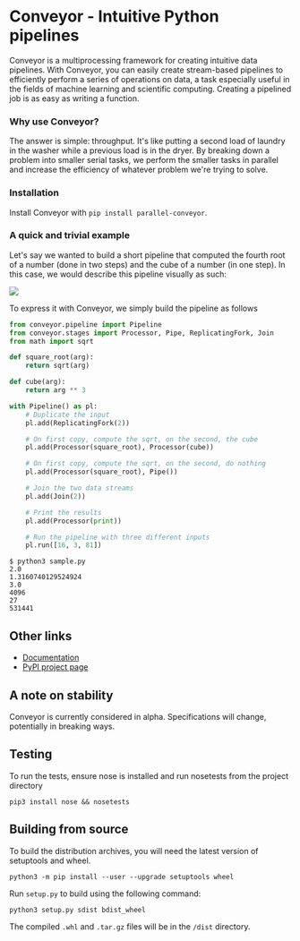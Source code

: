 # Conveyor - Intuitive Python pipelines

Conveyor is a multiprocessing framework for creating intuitive data pipelines. With Conveyor, you can easily create stream-based pipelines to efficiently perform a series of operations on data, a task especially useful in the fields of machine learning and scientific computing. Creating a pipelined job is as easy as writing a function.

### Why use Conveyor?
The answer is simple: throughput.  It's like putting a second load of laundry in the washer while a previous load is in the dryer. By breaking down a problem into smaller serial tasks, we perform the smaller tasks in parallel and increase the efficiency of whatever problem we're trying to solve.

### Installation
Install Conveyor with `pip install parallel-conveyor`.

### A quick and trivial example

Let's say we wanted to build a short pipeline that computed the fourth root of a number (done in two steps) and the cube of a number (in one step). In this case, we would describe this pipeline visually as such:

![](https://parallel-conveyor.readthedocs.io/en/latest/_images/Fork-and-join.png)

To express it with Conveyor, we simply build the pipeline as follows

```python
from conveyor.pipeline import Pipeline
from conveyor.stages import Processor, Pipe, ReplicatingFork, Join
from math import sqrt

def square_root(arg):
    return sqrt(arg)

def cube(arg):
    return arg ** 3

with Pipeline() as pl:
    # Duplicate the input
    pl.add(ReplicatingFork(2))

    # On first copy, compute the sqrt, on the second, the cube
    pl.add(Processor(square_root), Processor(cube))

    # On first copy, compute the sqrt, on the second, do nothing
    pl.add(Processor(square_root), Pipe())

    # Join the two data streams
    pl.add(Join(2))

    # Print the results
    pl.add(Processor(print))

    # Run the pipeline with three different inputs
    pl.run([16, 3, 81])
```

```console
$ python3 sample.py
2.0
1.3160740129524924
3.0
4096
27
531441
```

## Other links

* [Documentation](https://parallel-conveyor.readthedocs.io/en/latest/)
* [PyPI project page](https://pypi.org/project/parallel-conveyor/)

## A note on stability
Conveyor is currently considered in alpha. Specifications will change, potentially in breaking ways.

## Testing
To run the tests, ensure nose is installed and run nosetests from the project directory

`pip3 install nose && nosetests`

## Building from source
To build the distribution archives, you will need the latest version of setuptools and wheel.

`python3 -m pip install --user --upgrade setuptools wheel`

Run `setup.py` to build using the following command:

`python3 setup.py sdist bdist_wheel`

The compiled `.whl` and `.tar.gz` files will be in the `/dist` directory.

